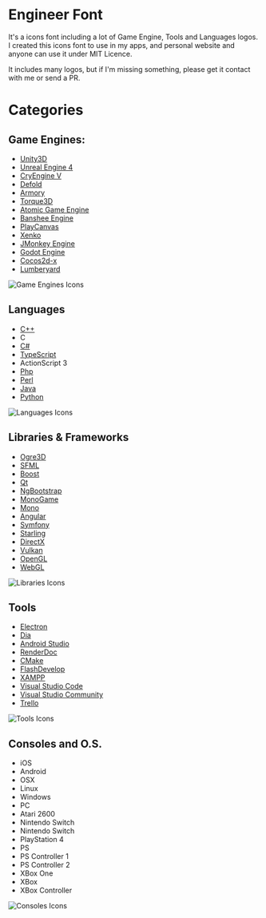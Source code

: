 # Engineer Font
It's a icons font including a lot of Game Engine, Tools and Languages logos. I created this icons font to use in my apps, and personal website and anyone can use it under MIT Licence.

It includes many logos, but if I'm missing something, please get it contact with me or send a PR.

# Categories

## Game Engines:
* [Unity3D](http://unity3d.com)
* [Unreal Engine 4](https://www.unrealengine.com/)
* [CryEngine V](https://www.cryengine.com/)
* [Defold](https://www.defold.com/)
* [Armory](http://armory3d.org/)
* [Torque3D](http://torque3d.org/)
* [Atomic Game Engine](https://www.atomicgameengine.com/)
* [Banshee Engine](http://banshee3d.com/)
* [PlayCanvas](https://playcanvas.com/)
* [Xenko](https://xenko.com/)
* [JMonkey Engine](http://jmonkeyengine.org/)
* [Godot Engine](https://godotengine.org/)
* [Cocos2d-x](http://www.cocos2d-x.org/)
* [Lumberyard](https://aws.amazon.com/lumberyard/)

![Game Engines Icons](http://valtovar.me/EngineerFont/GameEngineIcons.png)

## Languages
* [C++](http://www.cppreference.com/)
* C
* [C#](https://docs.microsoft.com/en-us/dotnet/csharp/)
* [TypeScript](https://www.typescriptlang.org/)
* ActionScript 3
* [Php](http://php.net/)
* [Perl](https://www.perl.org/)
* [Java](https://www.java.com/en/)
* [Python](https://www.python.org/)

![Languages Icons](http://valtovar.me/EngineerFont/LanguageIcons.png)

## Libraries & Frameworks
* [Ogre3D](https://www.ogre3d.org/)
* [SFML](https://www.sfml-dev.org/)
* [Boost](http://www.boost.org/)
* [Qt](https://www.qt.io/)
* [NgBootstrap](https://ng-bootstrap.github.io/)
* [MonoGame](http://www.monogame.net/)
* [Mono](http://www.mono-project.com/)
* [Angular](https://angular.io/)
* [Symfony](http://symfony.com/)
* [Starling](https://gamua.com/starling/)
* [DirectX](https://msdn.microsoft.com/en-us/library/windows/desktop/dn899121(v=vs.85).aspx)
* [Vulkan](https://www.khronos.org/vulkan/)
* [OpenGL](https://www.opengl.org/)
* [WebGL](https://www.khronos.org/webgl/)

![Libraries Icons](http://valtovar.me/EngineerFont/LibraryIcons.png)

## Tools
* [Electron](https://electronjs.org/)
* [Dia](http://dia-installer.de/)
* [Android Studio](https://developer.android.com/studio/index.html)
* [RenderDoc](https://renderdoc.org/)
* [CMake](https://cmake.org/)
* [FlashDevelop](http://www.flashdevelop.org/)
* [XAMPP](https://www.apachefriends.org/index.html)
* [Visual Studio Code](https://code.visualstudio.com/)
* [Visual Studio Community](https://www.visualstudio.com/vs/community/)
* [Trello](https://trello.com/)

![Tools Icons](http://valtovar.me/EngineerFont/ToolIcons.png)

## Consoles and O.S.
* iOS
* Android
* OSX
* Linux
* Windows
* PC
* Atari 2600
* Nintendo Switch
* Nintendo Switch
* PlayStation 4
* PS
* PS Controller 1
* PS Controller 2
* XBox One
* XBox
* XBox Controller

![Consoles Icons](http://valtovar.me/EngineerFont/ConsoleIcons.png)
